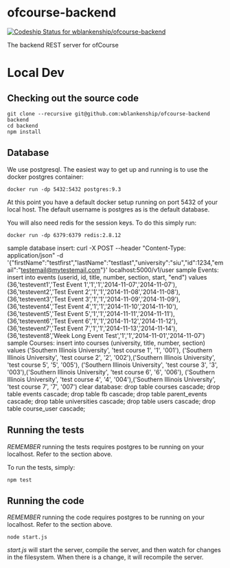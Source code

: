 ofcourse-backend
================

[ ![Codeship Status for wblankenship/ofcourse-backend](https://www.codeship.io/projects/bf3d7f40-2fd4-0132-3e73-2e3607fd60d8/status)](https://www.codeship.io/projects/39654)

The backend REST server for ofCourse

# Local Dev

## Checking out the source code

```
git clone --recursive git@github.com:wblankenship/ofcourse-backend backend
cd backend
npm install
```

## Database

We use postgresql. The easiest way to get up and running is to use the docker postgres container:

```
docker run -dp 5432:5432 postgres:9.3
```

At this point you have a default docker setup running on port 5432 of your local host. The default username is postgres as is the default database.

You will also need redis for the session keys. To do this simply run:

```
docker run -dp 6379:6379 redis:2.8.12
```


sample database insert:
  curl -X POST --header "Content-Type: application/json" -d '{"firstName":"testfirst","lastName":"testlast","university":"siu","id":1234,"email":"testemail@mytestemail.com"}' localhost:5000/v1/user
sample Events:
  insert into events (userid, id, title, number, section, start, "end") values (36,'testevent1','Test Event 1','1','1','2014-11-07','2014-11-07'),
  (36,'testevent2','Test Event 2','1','1','2014-11-08','2014-11-08'),
  (36,'testevent3','Test Event 3','1','1','2014-11-09','2014-11-09'),(36,'testevent4','Test Event 4','1','1','2014-11-10','2014-11-10'),
  (36,'testevent5','Test Event 5','1','1','2014-11-11','2014-11-11'),(36,'testevent6','Test Event 6','1','1','2014-11-12','2014-11-12'),
  (36,'testevent7','Test Event 7','1','1','2014-11-13','2014-11-14'),(36,'testevent8','Week Long Event Test','1','1','2014-11-01','2014-11-07')
sample Courses:
 insert into courses (university, title, number, section) values ('Southern Illinois University', 'test course 1', '1', '001'),
 ('Southern Illinois University', 'test course 2', '2', '002'),('Southern Illinois University', 'test course 5', '5', '005'),
 ('Southern Illinois University', 'test course 3', '3', '003'),('Southern Illinois University', 'test course 6', '6', '006'),
 ('Southern Illinois University', 'test course 4', '4', '004'),('Southern Illinois University', 'test course 7', '7', '007')
clear database:
  drop table courses cascade; drop table events cascade; drop table fb cascade; drop table parent_events cascade; 
  drop table universities cascade; drop table users cascade; drop table course_user cascade;


 
 
## Running the tests

*REMEMBER* running the tests requires postgres to be running on your localhost. Refer to the section above.

To run the tests, simply:

```
npm test
```

## Running the code

*REMEMBER* running the code requires postgres to be running on your localhost. Refer to the section above.

```
node start.js
```

 _start.js_ will start the server, compile the server, and then watch for changes in the filesystem. When there is a change, it will recompile the server.
